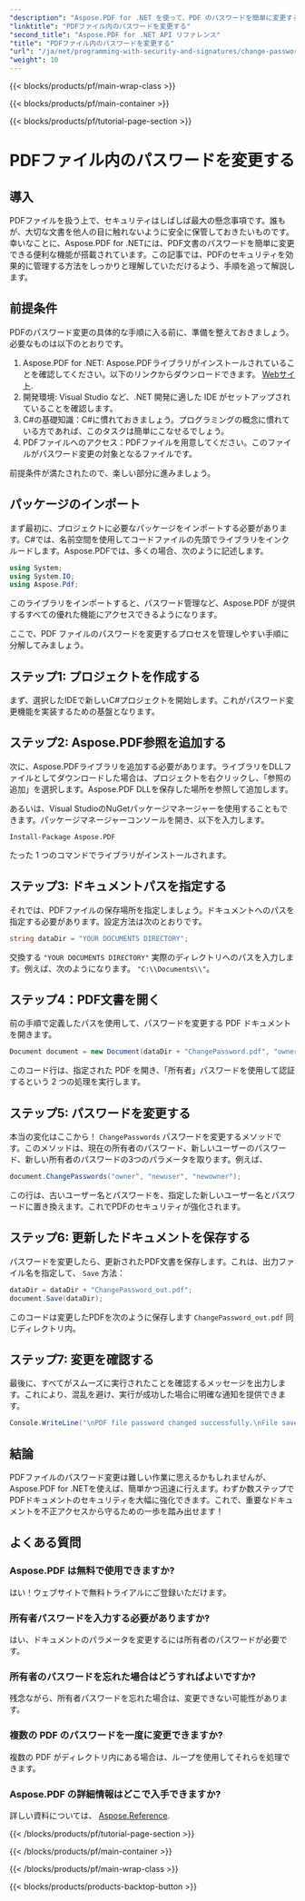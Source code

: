 ```yaml
---
"description": "Aspose.PDF for .NET を使って、PDF のパスワードを簡単に変更する方法を学びましょう。ステップバイステップのガイドで、安全に手順をご案内します。"
"linktitle": "PDFファイル内のパスワードを変更する"
"second_title": "Aspose.PDF for .NET API リファレンス"
"title": "PDFファイル内のパスワードを変更する"
"url": "/ja/net/programming-with-security-and-signatures/change-password/"
"weight": 10
---
```


{{< blocks/products/pf/main-wrap-class >}}

{{< blocks/products/pf/main-container >}}

{{< blocks/products/pf/tutorial-page-section >}}

# PDFファイル内のパスワードを変更する

## 導入

PDFファイルを扱う上で、セキュリティはしばしば最大の懸念事項です。誰もが、大切な文書を他人の目に触れないように安全に保管しておきたいものです。幸いなことに、Aspose.PDF for .NETには、PDF文書のパスワードを簡単に変更できる便利な機能が搭載されています。この記事では、PDFのセキュリティを効果的に管理する方法をしっかりと理解していただけるよう、手順を追って解説します。

## 前提条件

PDFのパスワード変更の具体的な手順に入る前に、準備を整えておきましょう。必要なものは以下のとおりです。

1. Aspose.PDF for .NET: Aspose.PDFライブラリがインストールされていることを確認してください。以下のリンクからダウンロードできます。 [Webサイト](https://releases。aspose.com/pdf/net/).
2. 開発環境: Visual Studio など、.NET 開発に適した IDE がセットアップされていることを確認します。
3. C#の基礎知識：C#に慣れておきましょう。プログラミングの概念に慣れている方であれば、このタスクは簡単にこなせるでしょう。
4. PDFファイルへのアクセス：PDFファイルを用意してください。このファイルがパスワード変更の対象となるファイルです。

前提条件が満たされたので、楽しい部分に進みましょう。

## パッケージのインポート

まず最初に、プロジェクトに必要なパッケージをインポートする必要があります。C#では、名前空間を使用してコードファイルの先頭でライブラリをインクルードします。Aspose.PDFでは、多くの場合、次のように記述します。

```csharp
using System;
using System.IO;
using Aspose.Pdf;
```

このライブラリをインポートすると、パスワード管理など、Aspose.PDF が提供するすべての優れた機能にアクセスできるようになります。 

ここで、PDF ファイルのパスワードを変更するプロセスを管理しやすい手順に分解してみましょう。 

## ステップ1: プロジェクトを作成する

まず、選択したIDEで新しいC#プロジェクトを開始します。これがパスワード変更機能を実装するための基盤となります。

## ステップ2: Aspose.PDF参照を追加する

次に、Aspose.PDFライブラリを追加する必要があります。ライブラリをDLLファイルとしてダウンロードした場合は、プロジェクトを右クリックし、「参照の追加」を選択します。Aspose.PDF DLLを保存した場所を参照して追加します。

あるいは、Visual StudioのNuGetパッケージマネージャーを使用することもできます。パッケージマネージャーコンソールを開き、以下を入力します。

```
Install-Package Aspose.PDF
```

たった 1 つのコマンドでライブラリがインストールされます。

## ステップ3: ドキュメントパスを指定する

それでは、PDFファイルの保存場所を指定しましょう。ドキュメントへのパスを指定する必要があります。設定方法は次のとおりです。

```csharp
string dataDir = "YOUR DOCUMENTS DIRECTORY";
```

交換する `"YOUR DOCUMENTS DIRECTORY"` 実際のディレクトリへのパスを入力します。例えば、次のようになります。 `"C:\\Documents\\"`。

## ステップ4：PDF文書を開く

前の手順で定義したパスを使用して、パスワードを変更する PDF ドキュメントを開きます。

```csharp
Document document = new Document(dataDir + "ChangePassword.pdf", "owner");
```

このコード行は、指定された PDF を開き、「所有者」パスワードを使用して認証するという 2 つの処理を実行します。

## ステップ5: パスワードを変更する

本当の変化はここから！ `ChangePasswords` パスワードを変更するメソッドです。このメソッドは、現在の所有者のパスワード、新しいユーザーのパスワード、新しい所有者のパスワードの3つのパラメータを取ります。例えば、

```csharp
document.ChangePasswords("owner", "newuser", "newowner");
```

この行は、古いユーザー名とパスワードを、指定した新しいユーザー名とパスワードに置き換えます。これでPDFのセキュリティが強化されます。

## ステップ6: 更新したドキュメントを保存する

パスワードを変更したら、更新されたPDF文書を保存します。これは、出力ファイル名を指定して、 `Save` 方法：

```csharp
dataDir = dataDir + "ChangePassword_out.pdf";
document.Save(dataDir);
```

このコードは変更したPDFを次のように保存します `ChangePassword_out.pdf` 同じディレクトリ内。

## ステップ7: 変更を確認する

最後に、すべてがスムーズに実行されたことを確認するメッセージを出力します。これにより、混乱を避け、実行が成功した場合に明確な通知を提供できます。

```csharp
Console.WriteLine("\nPDF file password changed successfully.\nFile saved at " + dataDir);
```

## 結論

PDFファイルのパスワード変更は難しい作業に思えるかもしれませんが、Aspose.PDF for .NETを使えば、簡単かつ迅速に行えます。わずか数ステップでPDFドキュメントのセキュリティを大幅に強化できます。これで、重要なドキュメントを不正アクセスから守るための一歩を踏み出せます！

## よくある質問

### Aspose.PDF は無料で使用できますか?
はい！ウェブサイトで無料トライアルにご登録いただけます。

### 所有者パスワードを入力する必要がありますか?
はい、ドキュメントのパラメータを変更するには所有者のパスワードが必要です。

### 所有者のパスワードを忘れた場合はどうすればよいですか?
残念ながら、所有者パスワードを忘れた場合は、変更できない可能性があります。

### 複数の PDF のパスワードを一度に変更できますか?
複数の PDF がディレクトリ内にある場合は、ループを使用してそれらを処理できます。

### Aspose.PDF の詳細情報はどこで入手できますか?
詳しい資料については、 [Aspose.Reference](https://reference。aspose.com/pdf/net/).

{{< /blocks/products/pf/tutorial-page-section >}}

{{< /blocks/products/pf/main-container >}}

{{< /blocks/products/pf/main-wrap-class >}}

{{< blocks/products/products-backtop-button >}}